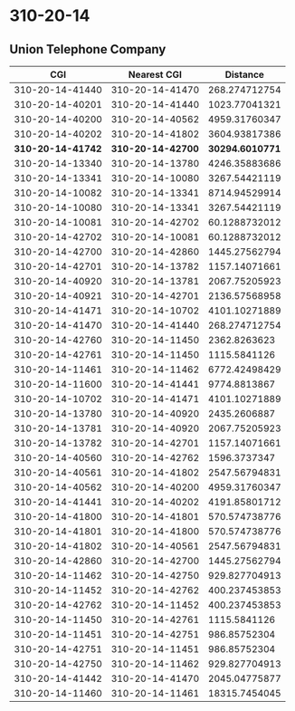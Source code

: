 # 310-20-14
## Union Telephone Company


| CGI | Nearest CGI | Distance |
|-----|-------------|----------|
| 310-20-14-41440 | 310-20-14-41470 | 268.274712754 |
| 310-20-14-40201 | 310-20-14-41440 | 1023.77041321 |
| 310-20-14-40200 | 310-20-14-40562 | 4959.31760347 |
| 310-20-14-40202 | 310-20-14-41802 | 3604.93817386 |
| **310-20-14-41742** | **310-20-14-42700** | **30294.6010771** |
| 310-20-14-13340 | 310-20-14-13780 | 4246.35883686 |
| 310-20-14-13341 | 310-20-14-10080 | 3267.54421119 |
| 310-20-14-10082 | 310-20-14-13341 | 8714.94529914 |
| 310-20-14-10080 | 310-20-14-13341 | 3267.54421119 |
| 310-20-14-10081 | 310-20-14-42702 | 60.1288732012 |
| 310-20-14-42702 | 310-20-14-10081 | 60.1288732012 |
| 310-20-14-42700 | 310-20-14-42860 | 1445.27562794 |
| 310-20-14-42701 | 310-20-14-13782 | 1157.14071661 |
| 310-20-14-40920 | 310-20-14-13781 | 2067.75205923 |
| 310-20-14-40921 | 310-20-14-42701 | 2136.57568958 |
| 310-20-14-41471 | 310-20-14-10702 | 4101.10271889 |
| 310-20-14-41470 | 310-20-14-41440 | 268.274712754 |
| 310-20-14-42760 | 310-20-14-11450 | 2362.8263623 |
| 310-20-14-42761 | 310-20-14-11450 | 1115.5841126 |
| 310-20-14-11461 | 310-20-14-11462 | 6772.42498429 |
| 310-20-14-11600 | 310-20-14-41441 | 9774.8813867 |
| 310-20-14-10702 | 310-20-14-41471 | 4101.10271889 |
| 310-20-14-13780 | 310-20-14-40920 | 2435.2606887 |
| 310-20-14-13781 | 310-20-14-40920 | 2067.75205923 |
| 310-20-14-13782 | 310-20-14-42701 | 1157.14071661 |
| 310-20-14-40560 | 310-20-14-42762 | 1596.3737347 |
| 310-20-14-40561 | 310-20-14-41802 | 2547.56794831 |
| 310-20-14-40562 | 310-20-14-40200 | 4959.31760347 |
| 310-20-14-41441 | 310-20-14-40202 | 4191.85801712 |
| 310-20-14-41800 | 310-20-14-41801 | 570.574738776 |
| 310-20-14-41801 | 310-20-14-41800 | 570.574738776 |
| 310-20-14-41802 | 310-20-14-40561 | 2547.56794831 |
| 310-20-14-42860 | 310-20-14-42700 | 1445.27562794 |
| 310-20-14-11462 | 310-20-14-42750 | 929.827704913 |
| 310-20-14-11452 | 310-20-14-42762 | 400.237453853 |
| 310-20-14-42762 | 310-20-14-11452 | 400.237453853 |
| 310-20-14-11450 | 310-20-14-42761 | 1115.5841126 |
| 310-20-14-11451 | 310-20-14-42751 | 986.85752304 |
| 310-20-14-42751 | 310-20-14-11451 | 986.85752304 |
| 310-20-14-42750 | 310-20-14-11462 | 929.827704913 |
| 310-20-14-41442 | 310-20-14-41470 | 2045.04775877 |
| 310-20-14-11460 | 310-20-14-11461 | 18315.7454045 |
